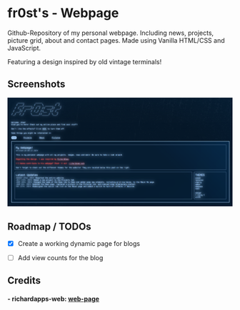 
# fr0st's - Webpage
Github-Repository of my personal webpage. Including news, projects, picture grid, about and contact pages.
Made using Vanilla HTML/CSS and JavaScript.

Featuring a design inspired by old vintage terminals!

## Screenshots

![App Screenshot](https://raw.githubusercontent.com/fr0st-iwnl/assets/main/thumbnails/fr0st.png)


## Roadmap / TODOs

- [x] Create a working dynamic page for blogs
- [ ] Add view counts for the blog


## Credits

#### - richardapps-web: [web-page](https://github.com/Richard-Apps/richardapps-web) 
